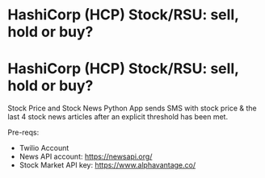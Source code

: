 
# HashiCorp (HCP) Stock/RSU: sell, hold or buy? 

# HashiCorp (HCP) Stock/RSU: sell, hold or buy?

Stock Price and Stock News Python App sends SMS with stock price & the last 4 stock news articles after an explicit threshold has been met. 

Pre-reqs:
- Twilio Account
- News API account: https://newsapi.org/
- Stock Market API key: https://www.alphavantage.co/ 
